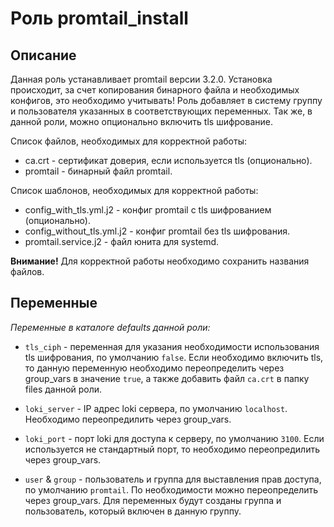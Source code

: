 # Роль promtail_install

## Описание

Данная роль устанавливает promtail версии 3.2.0. Установка происходит, за счет копирования бинарного файла и необходимых конфигов, это необходимо учитывать! Роль добавляет в систему группу и пользователя указанных в соответствующих переменных.
Так же, в данной роли, можно опционально включить tls шифрование.

Список файлов, необходимых для корректной работы:
- ca.crt - сертификат доверия, если используется tls (опционально).
- promtail - бинарный файл promtail.

Список шаблонов, необходимых для корректной работы:
- config_with_tls.yml.j2 - конфиг promtail с tls шифрованием (опционально).
- config_without_tls.yml.j2 - конфиг promtail без tls шифрования.
- promtail.service.j2 - файл юнита для systemd.

**Внимание!** Для корректной работы необходимо сохранить названия файлов.

## Переменные

*Переменные в каталоге defaults данной роли:*

- `tls_ciph` - переменная для указания необходимости использования tls шифрования, по умолчанию `false`. Если необходимо включить tls, то данную переменную необходимо переопределить через group_vars в значение `true`, а также добавить файл `ca.crt` в папку files данной роли.

- `loki_server` - IP адрес loki сервера, по умолчанию `localhost`. Необходимо переопредилить через group_vars.

- `loki_port` - порт loki для доступа к серверу, по умолчанию `3100`. Если используется не стандартный порт, то необходимо переопредилить через group_vars.

- `user` & `group` - пользователь и группа для выставления прав доступа, по умолчанию `promtail`. По необходимости можно переопределить через group_vars. Для переменных будут созданы группа и пользователь, который включен в данную группу.

